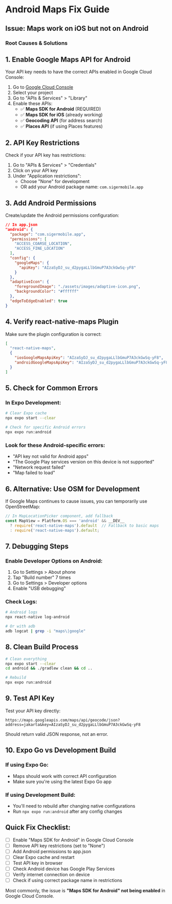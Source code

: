 # Android Maps Fix Guide

## Issue: Maps work on iOS but not on Android

### Root Causes & Solutions

## 1. **Enable Google Maps API for Android**

Your API key needs to have the correct APIs enabled in Google Cloud Console:

1. Go to [Google Cloud Console](https://console.cloud.google.com/)
2. Select your project
3. Go to "APIs & Services" > "Library"
4. Enable these APIs:
   - ✅ **Maps SDK for Android** (REQUIRED)
   - ✅ **Maps SDK for iOS** (already working)
   - ✅ **Geocoding API** (for address search)
   - ✅ **Places API** (if using Places features)

## 2. **API Key Restrictions**

Check if your API key has restrictions:

1. Go to "APIs & Services" > "Credentials"
2. Click on your API key
3. Under "Application restrictions":
   - Choose "None" for development
   - OR add your Android package name: `com.sigermobile.app`

## 3. **Add Android Permissions**

Create/update the Android permissions configuration:

```json
// In app.json
"android": {
  "package": "com.sigermobile.app",
  "permissions": [
    "ACCESS_COARSE_LOCATION",
    "ACCESS_FINE_LOCATION"
  ],
  "config": {
    "googleMaps": {
      "apiKey": "AIzaSyDJ_su_d2pygaLLlbGmuP7A3ckGwSq-yF8"
    }
  },
  "adaptiveIcon": {
    "foregroundImage": "./assets/images/adaptive-icon.png",
    "backgroundColor": "#ffffff"
  },
  "edgeToEdgeEnabled": true
}
```

## 4. **Verify react-native-maps Plugin**

Make sure the plugin configuration is correct:

```json
[
  "react-native-maps",
  {
    "iosGoogleMapsApiKey": "AIzaSyDJ_su_d2pygaLLlbGmuP7A3ckGwSq-yF8",
    "androidGoogleMapsApiKey": "AIzaSyDJ_su_d2pygaLLlbGmuP7A3ckGwSq-yF8"
  }
]
```

## 5. **Check for Common Errors**

### In Expo Development:
```bash
# Clear Expo cache
npx expo start --clear

# Check for specific Android errors
npx expo run:android
```

### Look for these Android-specific errors:
- "API key not valid for Android apps"
- "The Google Play services version on this device is not supported"
- "Network request failed"
- "Map failed to load"

## 6. **Alternative: Use OSM for Development**

If Google Maps continues to cause issues, you can temporarily use OpenStreetMap:

```typescript
// In MapLocationPicker component, add fallback
const MapView = Platform.OS === 'android' && __DEV__ 
  ? require('react-native-maps').default  // Fallback to basic maps
  : require('react-native-maps').default;
```

## 7. **Debugging Steps**

### Enable Developer Options on Android:
1. Go to Settings > About phone
2. Tap "Build number" 7 times
3. Go to Settings > Developer options
4. Enable "USB debugging"

### Check Logs:
```bash
# Android logs
npx react-native log-android

# Or with adb
adb logcat | grep -i "maps\|google"
```

## 8. **Clean Build Process**

```bash
# Clean everything
npx expo start --clear
cd android && ./gradlew clean && cd ..

# Rebuild
npx expo run:android
```

## 9. **Test API Key**

Test your API key directly:
```
https://maps.googleapis.com/maps/api/geocode/json?address=jakarta&key=AIzaSyDJ_su_d2pygaLLlbGmuP7A3ckGwSq-yF8
```

Should return valid JSON response, not an error.

## 10. **Expo Go vs Development Build**

### If using Expo Go:
- Maps should work with correct API configuration
- Make sure you're using the latest Expo Go app

### If using Development Build:
- You'll need to rebuild after changing native configurations
- Run `npx expo run:android` after any config changes

## Quick Fix Checklist:

- [ ] Enable "Maps SDK for Android" in Google Cloud Console
- [ ] Remove API key restrictions (set to "None")
- [ ] Add Android permissions to app.json
- [ ] Clear Expo cache and restart
- [ ] Test API key in browser
- [ ] Check Android device has Google Play Services
- [ ] Verify internet connection on device
- [ ] Check if using correct package name in restrictions

Most commonly, the issue is **"Maps SDK for Android" not being enabled** in Google Cloud Console.
